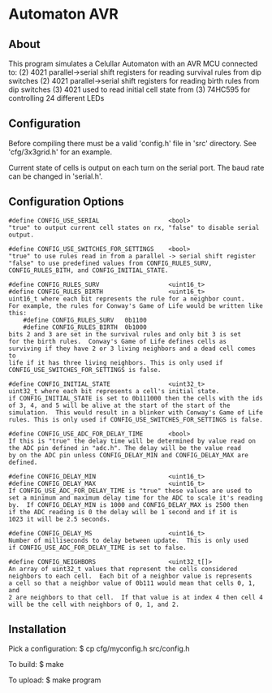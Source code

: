Automaton AVR
=============

About
-----
This program simulates a Celullar Automaton with an AVR MCU connected to:
	(2) 4021 parallel->serial shift registers for reading
		survival rules from dip switches
	(2) 4021 parallel->serial shift registers for reading
		birth rules from dip switches
	(3) 4021 used to read initial cell state from
	(3) 74HC595 for controlling 24 different LEDs

Configuration
-------------
Before compiling there must be a valid 'config.h' file in 'src' directory.
See 'cfg/3x3grid.h' for an example.

Current state of cells is output on each turn on the serial port.  The baud
rate can be changed in 'serial.h'.

Configuration Options
---------------------

	#define CONFIG_USE_SERIAL					<bool>
	"true" to output current cell states on rx, "false" to disable serial
	output.

	#define	CONFIG_USE_SWITCHES_FOR_SETTINGS	<bool>
	"true" to use rules read in from a parallel -> serial shift register
	"false" to use predefined values from CONFIG_RULES_SURV,
	CONFIG_RULES_BITH, and CONFIG_INITIAL_STATE.

	#define	CONFIG_RULES_SURV					<uint16_t>
	#define	CONFIG_RULES_BIRTH					<uint16_t>
	uint16_t where each bit represents the rule for a neighbor count.
	For example, the rules for Conway's Game of Life would be written like
	this:
		#define	CONFIG_RULES_SURV	0b1100
		#define CONFIG_RULES_BIRTH	0b1000
	bits 2 and 3 are set in the survival rules and only bit 3 is set
	for the birth rules.  Conway's Game of Life defines cells as
	surviving if they have 2 or 3 living neighbors and a dead cell comes to
	life if it has three living neighbors. This is only used if
	CONFIG_USE_SWITCHES_FOR_SETTINGS is false.

	#define	CONFIG_INITIAL_STATE				<uint32_t>
	uint32_t where each bit represents a cell's initial state.
	if CONFIG_INITIAL_STATE is set to 0b111000 then the cells with the ids
	of 3, 4, and 5 will be alive at the start of the start of the
	simulation.  This would result in a blinker with Conway's Game of Life
	rules. This is only used if CONFIG_USE_SWITCHES_FOR_SETTINGS is false.

	#define	CONFIG_USE_ADC_FOR_DELAY_TIME		<bool>
	If this is "true" the delay time will be determined by value read on
	the ADC pin defined in "adc.h". The delay will be the value read
	by on the ADC pin unless CONFIG_DELAY_MIN and CONFIG_DELAY_MAX are
	defined.

	#define CONFIG_DELAY_MIN					<uint16_t>
	#define	CONFIG_DELAY_MAX					<uint16_t>
	If CONFIG_USE_ADC_FOR_DELAY_TIME is "true" these values are used to
	set a minimum and maximum delay time for the ADC to scale it's reading
	by.  If CONFIG_DELAY_MIN is 1000 and CONFIG_DELAY_MAX is 2500 then
	if the ADC reading is 0 the delay will be 1 second and if it is 
	1023 it will be 2.5 seconds.

	#define CONFIG_DELAY_MS 					<uint16_t>
	Number of milliseconds to delay between update.  This is only used
	if CONFIG_USE_ADC_FOR_DELAY_TIME is set to false.

	#define CONFIG_NEIGHBORS					<uint32_t[]>
	An array of uint32_t values that represent the cells considered 
	neighbors to each cell.  Each bit of a neighbor value is represents
	a cell so that a neighbor value of 0b111 would mean that cells 0, 1, and
	2 are neighbors to that cell.  If that value is at index 4 then cell 4
	will be the cell with neighbors of 0, 1, and 2.

Installation
------------
Pick a configuration:
    $ cp cfg/myconfig.h src/config.h

To build:
    $ make

To upload:
    $ make program
